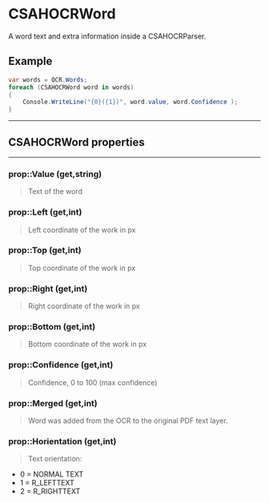 # CSAHOCRWord

A word text and extra information inside a CSAHOCRParser.

## Example
```cs
var words = OCR.Words;
foreach (CSAHOCRWord word in words)
{
    Console.WriteLine("{0}({1})", word.value, word.Confidence );
}
```
---
## CSAHOCRWord properties
---
### prop::Value (get,string)
>Text of the word
### prop::Left (get,int)
>Left coordinate of the work in px
### prop::Top (get,int)
>Top coordinate of the work in px
### prop::Right (get,int)
>Right coordinate of the work in px
### prop::Bottom (get,int)
>Bottom coordinate of the work in px

### prop::Confidence (get,int)
>Confidence, 0 to 100 (max confidence)
### prop::Merged (get,int)
>Word was added from the OCR to the original PDF text layer.
### prop::Horientation (get,int)
>Text orientation:
- 0 = NORMAL TEXT
- 1 = R_LEFTTEXT
- 2 = R_RIGHTTEXT
